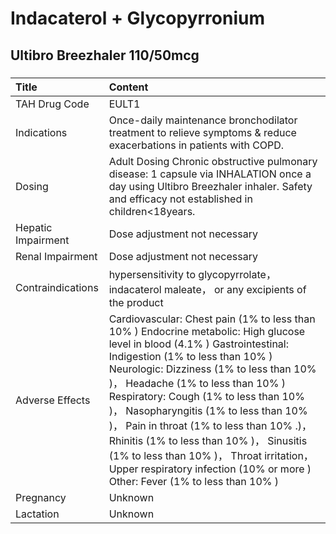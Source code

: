 # Indacaterol + Glycopyrronium

## Ultibro Breezhaler 110/50mcg

##### 

| Title              | Content                                                                                                                                                                                                                                                                                                                                                                                                                                                                                                                                              |
|:-------------------|:-----------------------------------------------------------------------------------------------------------------------------------------------------------------------------------------------------------------------------------------------------------------------------------------------------------------------------------------------------------------------------------------------------------------------------------------------------------------------------------------------------------------------------------------------------|
| TAH Drug Code      | EULT1                                                                                                                                                                                                                                                                                                                                                                                                                                                                                                                                                |
| Indications        | Once-daily maintenance bronchodilator treatment to relieve symptoms & reduce exacerbations in patients with COPD.                                                                                                                                                                                                                                                                                                                                                                                                                                    |
| Dosing             | Adult Dosing Chronic obstructive pulmonary disease: 1 capsule via INHALATION once a day using Ultibro Breezhaler inhaler. Safety and efficacy not established in children<18years.                                                                                                                                                                                                                                                                                                                                                                   |
| Hepatic Impairment | Dose adjustment not necessary                                                                                                                                                                                                                                                                                                                                                                                                                                                                                                                        |
| Renal Impairment   | Dose adjustment not necessary                                                                                                                                                                                                                                                                                                                                                                                                                                                                                                                        |
| Contraindications  | hypersensitivity to glycopyrrolate， indacaterol maleate， or any excipients of the product                                                                                                                                                                                                                                                                                                                                                                                                                                                          |
| Adverse Effects    | Cardiovascular: Chest pain (1% to less than 10% ) Endocrine metabolic: High glucose level in blood (4.1% ) Gastrointestinal: Indigestion (1% to less than 10% ) Neurologic: Dizziness (1% to less than 10% )， Headache (1% to less than 10% ) Respiratory: Cough (1% to less than 10% )， Nasopharyngitis (1% to less than 10% )， Pain in throat (1% to less than 10% .)， Rhinitis (1% to less than 10% )， Sinusitis (1% to less than 10% )， Throat irritation， Upper respiratory infection (10% or more ) Other: Fever (1% to less than 10% ) |
| Pregnancy          | Unknown                                                                                                                                                                                                                                                                                                                                                                                                                                                                                                                                              |
| Lactation          | Unknown                                                                                                                                                                                                                                                                                                                                                                                                                                                                                                                                              |

